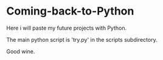 # Coming-back-to-Python
Here i will paste my future projects with Python.

The main python script is 'try.py' in the scripts subdirectory.

Good wine.
